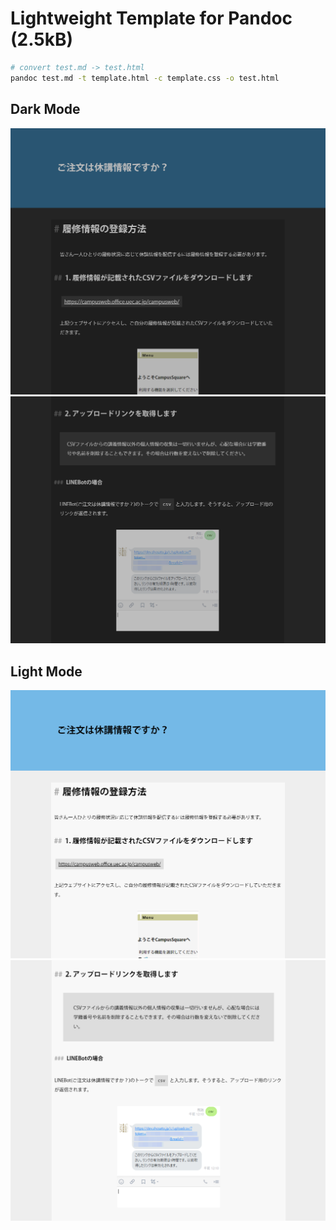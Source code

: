 # Lightweight Template for Pandoc (2.5kB)

```sh
# convert test.md -> test.html
pandoc test.md -t template.html -c template.css -o test.html
```
## Dark Mode
![](./README/000095.png)
![](./README/000096.png)
## Light Mode
![](./README/000097.png)
![](./README/000098.png)